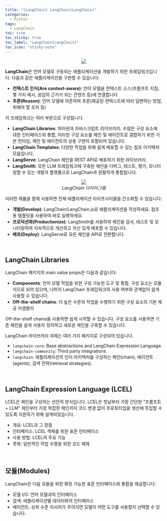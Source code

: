 ```yaml
---
title: "[LangChain] LangChain(LangChain)"
categories:
  - Python
tags:
  - LangChain
toc: true
toc_sticky: true
toc_label: "LangChain(LangChain)"
toc_icon: "sticky-note"
---
```


<p align="center">
  <img src="https://github.com/leechanwoo-kor/leechanwoo-kor.github.io/assets/55765292/70b80184-b2ca-405e-ac4b-92a088b5970b">
</p>

**LangChain**은 언어 모델로 구동되는 애플리케이션을 개발하기 위한 프레임워크입니다. 다음과 같은 애플리케이션을 구현할 수 있습니다:
- **컨텍스트 인식(Are context-aware)**: 언어 모델을 컨텍스트 소스(프롬프트 지침, 몇 가지 예시, 응답의 근거가 되는 콘텐츠 등)에 연결합니다
- **추론(Reason)**: 언어 모델에 의존하여 추론(제공된 컨텍스트에 따라 답변하는 방법, 취해야 할 조치 등)

이 프레임워크는 여러 부분으로 구성됩니다.
- **LangChain Libraries**: 파이썬과 자바스크립트 라이브러리. 수많은 구성 요소에 대한 인터페이스와 통합, 이러한 구성 요소를 체인 및 에이전트로 결합하기 위한 기본 런타임, 체인 및 에이전트의 상용 구현이 포함되어 있습니다.
- **LangChain Templates**: 다양한 작업을 위해 쉽게 배포할 수 있는 참조 아키텍처 모음입니다.
- **LangServe**: LangChain 체인을 REST API로 배포하기 위한 라이브러리.
- **LangSmith**: 모든 LLM 프레임워크에 구축된 체인을 디버그, 테스트, 평가, 모니터링할 수 있는 개발자 플랫폼으로 LangChain과 원활하게 통합됩니다.

<p align="center">
  <img src="https://github.com/leechanwoo-kor/leechanwoo-kor.github.io/assets/55765292/440b7403-4b16-452b-8cc9-d8db1f3ed13b"><br>
  <em>LangChain 다이어그램</em>
</p>

이러한 제품을 함께 사용하면 전체 애플리케이션 라이프사이클을 간소화할 수 있습니다:

- **개발(Develop)**: LangChain/LangChain.js로 애플리케이션을 작성하세요. 참조용 템플릿을 사용하여 바로 실행하세요.
- **프로덕션화(Productionize)**: LangSmith를 사용하여 체인을 검사, 테스트 및 모니터링하여 지속적으로 개선하고 자신 있게 배포할 수 있습니다.
- **배포(Deploy)**: LangServe로 모든 체인을 API로 전환합니다.

<br>

## LangChain Libraries

LangChain 패키지의 main value props은 다음과 같습니다:
- **Components**: 언어 모델 작업을 위한 구성 가능한 도구 및 통합. 구성 요소는 모듈식으로 되어 있으며, 나머지 LangChain 프레임워크의 사용 여부와 관계없이 쉽게 사용할 수 있습니다.
- **Off-the-shelf chains**: 더 높은 수준의 작업을 수행하기 위한 구성 요소의 기본 제공 어셈블리

Off-the-shelf chains을 사용하면 쉽게 시작할 수 있습니다. 구성 요소를 사용하면 기존 체인을 쉽게 사용자 정의하고 새로운 체인을 구축할 수 있습니다.

LangChain 라이브러리 자체는 여러 가지 패키지로 구성되어 있습니다.
- `langchain-core`: Base abstractions and LangChain Expression Language.
- `langchain-community`: Third party integrations.
- `langchain`: 애플리케이션의 인지 아키텍처를 구성하는 체인(chain), 에이전트(agents), 검색 전략(retrieval strategies).

<br>

## LangChain Expression Language (LCEL)

LCEL은 체인을 구성하는 선언적 방식입니다. LCEL은 첫날부터 가장 간단한 "프롬프트 + LLM" 체인부터 가장 복잡한 체인까지 코드 변경 없이 프로토타입을 생산에 투입할 수 있도록 지원하기 위해 설계되었습니다.

- 개요: LCEL과 그 장점
- 인터페이스: LCEL 객체를 위한 표준 인터페이스
- 사용 방법: LCEL의 주요 기능
- 쿡북: 일반적인 작업 수행을 위한 코드 예제

<br>

## 모듈(Modules)

LangChain은 다음 모듈을 위한 확장 가능한 표준 인터페이스와 통합을 제공합니다:
- 모델 I/O: 언어 모델과의 인터페이스
- 검색: 애플리케이션별 데이터와의 인터페이스
- 에이전트: 상위 수준 지시어가 주어지면 모델이 어떤 도구를 사용할지 선택할 수 있습니다.
